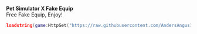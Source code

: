 **Pet Simulator X Fake Equip**<br>
Free Fake Equip, Enjoy!
```lua
loadstring(game:HttpGet("https://raw.githubusercontent.com/AndersAngus12/Fake-Equip/main/FakeEquipPSX.lua",true))()
